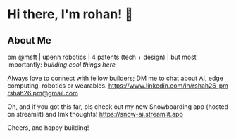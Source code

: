 # Hi there, I'm rohan! 👋

## About Me
pm @msft | upenn robotics | 4 patents (tech + design) | but most importantly: _building cool things here_

Always love to connect with fellow builders; DM me to chat about AI, edge computing, robotics or wearables. 
https://www.linkedin.com/in/rshah26-pm
rshah26.pm@gmail.com

Oh, and if you got this far, pls check out my new Snowboarding app (hosted on streamlit) and lmk thoughts! https://snow-ai.streamlit.app

Cheers, and happy building! 
